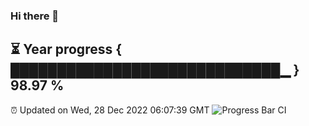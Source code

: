 ### Hi there 👋
⏳ Year progress { █████████████████████████████▁ } 98.97 %
---
⏰ Updated on Wed, 28 Dec 2022 06:07:39 GMT
![Progress Bar CI](https://github.com/Moyi321/Moyi321/workflows/Progress%20Bar%20CI/badge.svg)
